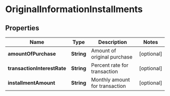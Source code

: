 

# OriginalInformationInstallments

## Properties

Name | Type | Description | Notes
------------ | ------------- | ------------- | -------------
**amountOfPurchase** | **String** | Amount of original purchase |  [optional]
**transactionInterestRate** | **String** | Percent rate for transaction |  [optional]
**installmentAmount** | **String** | Monthly amount for transaction |  [optional]



